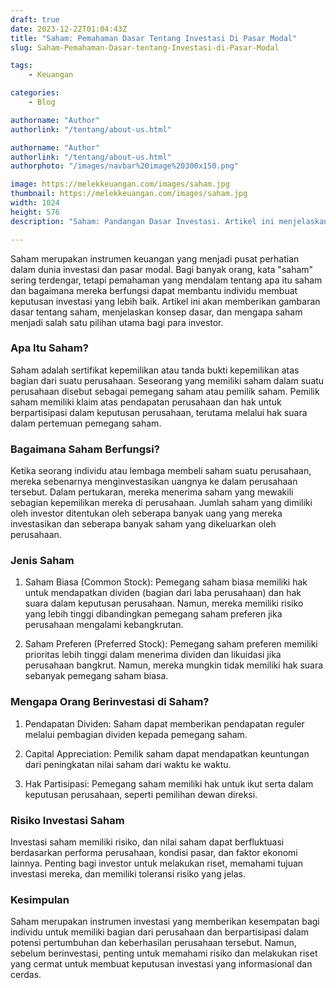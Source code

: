 ```yaml
---
draft: true
date: 2023-12-22T01:04:43Z
title: "Saham: Pemahaman Dasar Tentang Investasi Di Pasar Modal"
slug: Saham-Pemahaman-Dasar-tentang-Investasi-di-Pasar-Modal

tags:
    - Keuangan

categories:
    - Blog

authorname: "Author"
authorlink: "/tentang/about-us.html"

authorname: "Author"
authorlink: "/tentang/about-us.html"
authorphoto: "/images/navbar%20image%20300x150.png"

image: https://melekkeuangan.com/images/saham.jpg
thumbnail: https://melekkeuangan.com/images/saham.jpg
width: 1024
height: 576
description: "Saham: Pandangan Dasar Investasi. Artikel ini menjelaskan konsep dasar saham, peran pemilik saham, jenis saham, dan mengapa saham menjadi pilihan investasi, disertai risiko dan keuntungan. Keputusan investasi yang bijak memerlukan pemahaman mendalam."

---
```

Saham merupakan instrumen keuangan yang menjadi pusat perhatian dalam dunia investasi dan pasar modal. Bagi banyak orang, kata "saham" sering terdengar, tetapi pemahaman yang mendalam tentang apa itu saham dan bagaimana mereka berfungsi dapat membantu individu membuat keputusan investasi yang lebih baik. Artikel ini akan memberikan gambaran dasar tentang saham, menjelaskan konsep dasar, dan mengapa saham menjadi salah satu pilihan utama bagi para investor.

### Apa Itu Saham?

Saham adalah sertifikat kepemilikan atau tanda bukti kepemilikan atas bagian dari suatu perusahaan. Seseorang yang memiliki saham dalam suatu perusahaan disebut sebagai pemegang saham atau pemilik saham. Pemilik saham memiliki klaim atas pendapatan perusahaan dan hak untuk berpartisipasi dalam keputusan perusahaan, terutama melalui hak suara dalam pertemuan pemegang saham.

### Bagaimana Saham Berfungsi?

Ketika seorang individu atau lembaga membeli saham suatu perusahaan, mereka sebenarnya menginvestasikan uangnya ke dalam perusahaan tersebut. Dalam pertukaran, mereka menerima saham yang mewakili sebagian kepemilikan mereka di perusahaan. Jumlah saham yang dimiliki oleh investor ditentukan oleh seberapa banyak uang yang mereka investasikan dan seberapa banyak saham yang dikeluarkan oleh perusahaan.

### Jenis Saham

1. Saham Biasa (Common Stock): Pemegang saham biasa memiliki hak untuk mendapatkan dividen (bagian dari laba perusahaan) dan hak suara dalam keputusan perusahaan. Namun, mereka memiliki risiko yang lebih tinggi dibandingkan pemegang saham preferen jika perusahaan mengalami kebangkrutan.

2. Saham Preferen (Preferred Stock): Pemegang saham preferen memiliki prioritas lebih tinggi dalam menerima dividen dan likuidasi jika perusahaan bangkrut. Namun, mereka mungkin tidak memiliki hak suara sebanyak pemegang saham biasa.

### Mengapa Orang Berinvestasi di Saham?

1. Pendapatan Dividen: Saham dapat memberikan pendapatan reguler melalui pembagian dividen kepada pemegang saham.

2. Capital Appreciation: Pemilik saham dapat mendapatkan keuntungan dari peningkatan nilai saham dari waktu ke waktu.

3. Hak Partisipasi: Pemegang saham memiliki hak untuk ikut serta dalam keputusan perusahaan, seperti pemilihan dewan direksi.

### Risiko Investasi Saham

Investasi saham memiliki risiko, dan nilai saham dapat berfluktuasi berdasarkan performa perusahaan, kondisi pasar, dan faktor ekonomi lainnya. Penting bagi investor untuk melakukan riset, memahami tujuan investasi mereka, dan memiliki toleransi risiko yang jelas.

### Kesimpulan

Saham merupakan instrumen investasi yang memberikan kesempatan bagi individu untuk memiliki bagian dari perusahaan dan berpartisipasi dalam potensi pertumbuhan dan keberhasilan perusahaan tersebut. Namun, sebelum berinvestasi, penting untuk memahami risiko dan melakukan riset yang cermat untuk membuat keputusan investasi yang informasional dan cerdas.